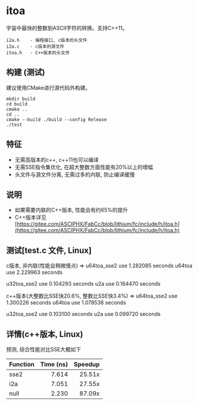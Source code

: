 # itoa
宇宙中最快的整数到ASCII字符的转换。支持C++11。

    i2a.h    - 编程接口, c版本的头文件
    i2a.c    - c版本的源文件
    itoa.h   - C++版本的头文件

## 构建 (测试)
建议使用CMake进行源代码外构建。
```
mkdir build
cd build
cmake ..
cd ..
cmake --build ./build --config Release
./test

```
## 特征
- 无需高版本的c++, c++11也可以编译
- 无需SSE指令集优化, 在超大整数方面性能有20%以上的增幅
- 头文件与源文件分离, 无需过多的内联, 防止编译缓慢

## 说明
- 如果需要内联的C++版本, 性能会有约65%的提升
- C++版本详见[https://gitee.com/ASCIPHX/FabCc/blob/lithium/fc/include/h/itoa.h](https://gitee.com/ASCIPHX/FabCc/blob/lithium/fc/include/h/itoa.h)

## 测试[test.c 文件, Linux]
c版本, 非内联(性能会稍微慢点) =>
u64toa_sse2 use 1.282085 seconds
u64toa use 2.229963 seconds

u32toa_sse2 use 0.104293 seconds
u2a use 0.164470 seconds

c++版本(大整数比SSE快20.6%, 整数比SSE快3.4%) =>
u64toa_sse2 use 1.300226 seconds
u64toa use 1.078538 seconds

u32toa_sse2 use 0.103100 seconds
u2a use 0.099720 seconds

## 详情(c++版本, Linux)
预测, 综合性能对比SSE大概如下

|Function |Time (ns)|Speedup|
|---------|--------:|------:|
|sse2     |    7.614| 25.51x|
|i2a      |    7.051| 27.55x|
|null     |    2.230| 87.09x|